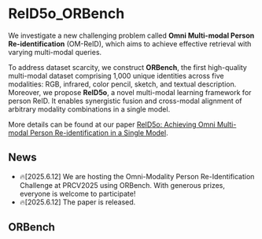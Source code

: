 # ReID5o_ORBench
We investigate a new challenging problem called **Omni Multi-modal Person Re-identification** (OM-ReID), which aims to achieve effective retrieval with varying multi-modal queries. 

To address dataset scarcity, we construct **ORBench**, the first high-quality multi-modal dataset comprising 1,000 unique identities across five modalities: RGB, infrared, color pencil, sketch, and textual description. Moreover, we propose **ReID5o**, a novel multi-modal learning framework for person ReID. It enables synergistic fusion and cross-modal alignment of arbitrary modality combinations in a single model. 

More details can be found at our paper [ReID5o: Achieving Omni Multi-modal Person Re-identification in a Single Model](https://arxiv.org/abs/2312.03441).

## News
* 🔥[2025.6.12] We are hosting the Omni-Modality Person Re-Identification Challenge at PRCV2025 using ORBench. With generous prizes, everyone is welcome to participate!
* 🔥[2025.6.12] The paper is released.
  
## ORBench


